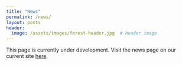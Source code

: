 ```yaml
---
title: "News"
permalink: /news/
layout: posts
header:
  image: /assets/images/forest-header.jpg  # header image
---
```


This page is currently under development. Visit the news page on our current site [here](https://sites.google.com/site/forestecoclimlab/in-the-news).